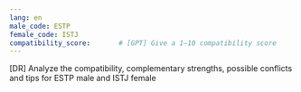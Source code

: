 ```yaml
---
lang: en
male_code: ESTP
female_code: ISTJ
compatibility_score:       # [GPT] Give a 1–10 compatibility score
---
```


[DR] Analyze the compatibility, complementary strengths, possible conflicts and tips for ESTP male and ISTJ female

